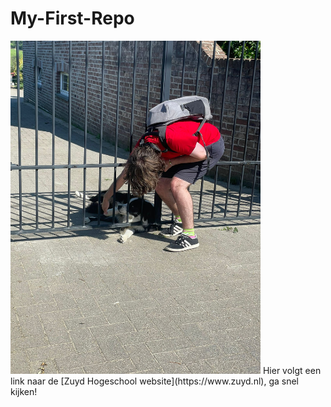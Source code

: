 # My-First-Repo
<img src="ikhond.jpg" width="400" alt="Ik die een hond aait"/>
Hier volgt een link naar de [Zuyd Hogeschool website](https://www.zuyd.nl), ga snel kijken!
